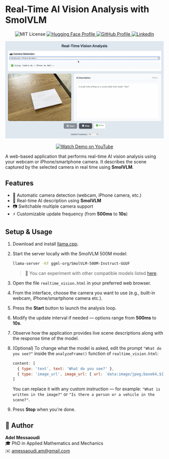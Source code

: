 # Real-Time AI Vision Analysis with SmolVLM

<p align="center">
  <img src="https://img.shields.io/badge/license-MIT-green.svg" alt="MIT License"/>
  <a href="https://huggingface.co/AdelMessaoudi-13">
    <img src="https://img.shields.io/badge/HuggingFace-Profile-yellow?logo=huggingface" alt="Hugging Face Profile"/>
  </a>
  <a href="https://github.com/AdelMessaoudi-13">
    <img src="https://img.shields.io/badge/GitHub-Profile-black?logo=github" alt="GitHub Profile"/>
  </a>
  <a href="https://www.linkedin.com/in/adel-messaoudi-831358132">
    <img src="https://img.shields.io/badge/LinkedIn-Profile-blue?logo=linkedin" alt="LinkedIn"/>
  </a>
</p>

<p align="center">
  <img src="./realtime_vision_demo.png" alt="Demo" width="900"/>
</p>

<p align="center">
  <a href="https://www.youtube.com/watch?v=9h5AHOrM_zo">
    <img src="https://img.shields.io/badge/Watch%20Demo%20on-YouTube-red?logo=youtube&style=for-the-badge" alt="Watch Demo on YouTube"/>
  </a>
</p>

A web-based application that performs real-time AI vision analysis using your webcam or iPhone/smartphone camera. It describes the scene captured by the selected camera in real time using **SmolVLM**.


## Features

- 🎥 Automatic camera detection (webcam, iPhone camera, etc.)  
- 🤖 Real-time AI description using **SmolVLM**  
- 📷 Switchable multiple camera support
- ⚡ Customizable update frequency (from **500ms** to **10s**)  

## Setup & Usage

1. Download and install [llama.cpp](https://github.com/ggml-org/llama.cpp).

2. Start the server locally with the SmolVLM 500M model:

   ```bash
   llama-server -hf ggml-org/SmolVLM-500M-Instruct-GGUF
   ```
   > 🧪 You can experiment with other compatible models listed [here](https://github.com/ggml-org/llama.cpp/blob/master/docs/multimodal.md).

3. Open the file `realtime_vision.html` in your preferred web browser.

4. From the interface, choose the camera you want to use (e.g., built-in webcam, iPhone/smartphone camera etc.).

5. Press the **Start** button to launch the analysis loop.

6. Modify the update interval if needed — options range from **500ms** to **10s**.

7. Observe how the application provides live scene descriptions along with the response time of the model.

8. (Optional) To change what the model is asked, edit the prompt `"What do you see?"` inside the `analyzeFrame()` function of `realtime_vision.html`:

   ```javascript
   content: [
     { type: 'text', text: 'What do you see?' },
     { type: 'image_url', image_url: { url: `data:image/jpeg;base64,${base64}` } }
   ]
   ```

   You can replace it with any custom instruction — for example: `"What is written in the image?"` or `"Is there a person or a vehicle in the scene?"`.

9. Press **Stop** when you're done.

## 👤 Author

**Adel Messaoudi**  
🎓 PhD in Applied Mathematics and Mechanics  
✉️ [amessaoudi.am@gmail.com](mailto:amessaoudi.am@gmail.com)

